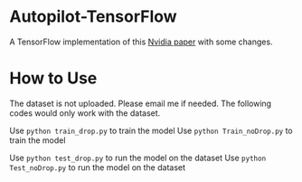 # Autopilot-TensorFlow
A TensorFlow implementation of this [Nvidia paper](https://arxiv.org/pdf/1604.07316.pdf) with some changes.

# How to Use
The dataset is not uploaded. Please email me if needed. The following codes would only work with the dataset.

Use `python train_drop.py` to train the model
Use `python Train_noDrop.py` to train the model

Use `python test_drop.py` to run the model on the dataset
Use `python Test_noDrop.py` to run the model on the dataset


